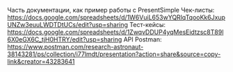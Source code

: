 Часть документации, как пример работы с PresentSimple
Чек-листы: https://docs.google.com/spreadsheets/d/1W6VuiL653wYQRlqTqooKk6JxupUNZw3euuLWDTDtUCs/edit?usp=sharing
Тест-кейсы: https://docs.google.com/spreadsheets/d/1ZwqvDDUP4yqMesEidtzsc8T89l6X0eGX6C_tjH0HTRY/edit?usp=sharing
API Postman: https://www.postman.com/research-astronaut-38143281/ps/collection/i77lmdt/presentation?action=share&source=copy-link&creator=43283641
